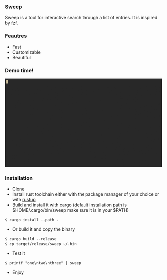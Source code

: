 ### Sweep
Sweep is a tool for interactive search through a list of entries. It is inspired by [fzf](https://github.com/junegunn/fzf).

### Feautres
  - Fast
  - Customizable
  - Beautiful
  
### Demo time!
![demo](resources/demo.gif)

### Installation
  - Clone
  - Install rust toolchain either with the package manager of your choice or with [rustup](https://rustup.rs/)
  - Build and install it with cargo (default installation path is $HOME/.cargo/bin/sweep make sure it is in your $PATH)
  ```
  $ cargo install --path .
  ```
  - Or build it and copy the binary
  ```
  $ cargo build --release
  $ cp target/release/sweep ~/.bin
  ```
  - Test it
  ```
  $ printf "one\ntwo\nthree" | sweep
  ```
  - Enjoy

